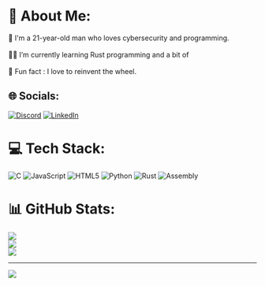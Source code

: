 # 💫 About Me:
🔭 I'm a 21-year-old man who loves cybersecurity and programming.<br><br>👨‍💻 I’m currently learning Rust programming and a bit of <br><br>🤪 Fun fact : I love to reinvent the wheel.


## 🌐 Socials:
[![Discord](https://img.shields.io/badge/Discord-%237289DA.svg?logo=discord&logoColor=white)](https://discord.gg/259946187891671040) [![LinkedIn](https://img.shields.io/badge/LinkedIn-%230077B5.svg?logo=linkedin&logoColor=white)](https://linkedin.com/in/https://www.linkedin.com/in/r%C3%A9mi-hoarau/) 

# 💻 Tech Stack:
![C](https://img.shields.io/badge/c-%2300599C.svg?style=for-the-badge&logo=c&logoColor=white) ![JavaScript](https://img.shields.io/badge/javascript-%23323330.svg?style=for-the-badge&logo=javascript&logoColor=%23F7DF1E) ![HTML5](https://img.shields.io/badge/html5-%23E34F26.svg?style=for-the-badge&logo=html5&logoColor=white) ![Python](https://img.shields.io/badge/python-3670A0?style=for-the-badge&logo=python&logoColor=ffdd54) ![Rust](https://img.shields.io/badge/rust-%23000000.svg?style=for-the-badge&logo=rust&logoColor=white) ![Assembly](https://img.shields.io/badge/java-%23ED8B00.svg?style=for-the-badge&logo=java&logoColor=white)
# 📊 GitHub Stats:
![](https://github-readme-stats.vercel.app/api?username=0xS3GFAULT&theme=blue-green&hide_border=false&include_all_commits=false&count_private=false)<br/>
![](https://github-readme-streak-stats.herokuapp.com/?user=0xS3GFAULT&theme=blue-green&hide_border=false)<br/>
![](https://github-readme-stats.vercel.app/api/top-langs/?username=0xS3GFAULT&theme=blue-green&hide_border=false&include_all_commits=false&count_private=false&layout=compact)

---
[![](https://visitcount.itsvg.in/api?id=0xS3GFAULT&icon=0&color=0)](https://visitcount.itsvg.in)
